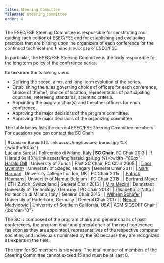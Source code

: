 ```yaml
---
title: Steering Committee
filename: steering_committee
order: 4
---
```

The ESEC/FSE Steering Committee is responsible for constituting and guiding each edition of ESEC/FSE and for establishing and evaluating practices that are binding upon the organizers of each conference for the continued technical and financial success of ESEC/FSE.

In particular, the ESEC/FSE Steering Committee is the body responsible for the long term policy of the conference series. 

Its tasks are the following ones:

* Defining the scope, aims, and long-term evolution of the series.
* Establishing the rules governing choice of officers for each conference, choice of themes, choice of location, 
representation of participating countries, refereeing standards, scientific criteria.
* Appointing the program chair(s) and the other officers for each conference.
* Approving the major decisions of the program committee.
* Approving the major decisions of the organizing committee.

The table below lists the current ESEC/FSE Steering Committee members. For questions you can contact the SC Chair. 

| ![Luciano Baresi]({% link assets/img/luciano_baresi.jpg %}){:width="80px"}<br> [Luciano Baresi](http://home.deib.polimi.it/baresi/) | Politecnico di Milano, Italy | **SC Chair**, PC Chair 2013 |
| ![Harald Gall]({% link assets/img/harald_gall.jpg %}){:width="80px"}<br> [Harald Gall](http://seal.ifi.uzh.ch/gall.html) | University of Zurich | Past SC Chair, PC Chair 2005 |
| [Tibor Gyimóthy](http://www.inf.u-szeged.hu/~gyimi/) | University of Szeged, Hungary | General Chair 2011 |
| [Mark Harman](http://www0.cs.ucl.ac.uk/staff/mharman/) | University College London, UK | PC Chair 2015 |
| [Patrick Heymans](http://directory.unamur.be/staff/pheymans?_LOCALE_=en) | University of Namur, Belgium | PC Chair 2015 |
| [Bertrand Meyer](http://se.ethz.ch/~meyer/) | ETH Zurich, Switzerland | General Chair 2013 |
| [Mira Mezini](http://www.stg.tu-darmstadt.de/staff/mira_mezini/index.en.jsp) | Darmstadt University of Technology, Germany | PC Chair 2013 |
| [Elisabetta Di Nitto](http://dinitto.faculty.polimi.it/) | Politecnico di Milano, Italy | General Chair 2015 |
| [Wilhelm Schäfer](https://www.hni.uni-paderborn.de/en/software-engineering/) | University of Paderborn, Germany | General Chair 2017 |
| [Nenad Medvidovic](http://will.tracz.org/) | University of Southern California, USA | ACM SIGSOFT Chair |
{:border="0"}

The SC is composed of the program chairs and general chairs of past conferences, the program chair and general chair of 
the next conference (as soon as they are appointed), representatives of the respective computer societies, and 
individuals nominated by the SC because they are recognized as experts in the field.

The term for SC members is six years. The total number of members of the Steering Committee cannot exceed 15 and must 
be at least 8.
